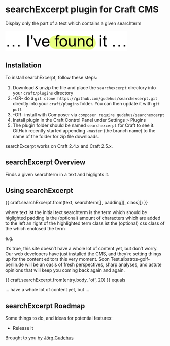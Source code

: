 # searchExcerpt plugin for Craft CMS

Display only the part of a text which contains a given searchterm

![Screenshot](resources/screenshots/plugin_logo.png)

## Installation

To install searchExcerpt, follow these steps:

1. Download & unzip the file and place the `searchexcerpt` directory into your `craft/plugins` directory
2.  -OR- do a `git clone https://github.com/gudehus/searchexcerpt.git` directly into your `craft/plugins` folder.  You can then update it with `git pull`
3.  -OR- install with Composer via `composer require gudehus/searchexcerpt`
4. Install plugin in the Craft Control Panel under Settings > Plugins
5. The plugin folder should be named `searchexcerpt` for Craft to see it.  GitHub recently started appending `-master` (the branch name) to the name of the folder for zip file downloads.

searchExcerpt works on Craft 2.4.x and Craft 2.5.x.

## searchExcerpt Overview

Finds a given searchterm in a text and higlights it.

## Using searchExcerpt

{{ craft.searchExcerpt.from(text, searchterm[[, padding][, class]]) }}

where text ist the initial text
searchterm is the term which should be higlighted
padding is the (optional) amount of characters which are added to the left an right of the highlighted term
class ist the (optional) css class of the <span> which enclosed the term
	
e.g.

It’s true, this site doesn’t have a whole lot of content yet, but don’t worry. Our web developers have just installed the CMS, and they’re setting things up for the content editors this very moment. Soon Test.albatros-golf-berlin.de will be an oasis of fresh perspectives, sharp analyses, and astute opinions that will keep you coming back again and again.

{{ craft.searchExcerpt.from(entry.body, 'of', 20) }} equals

… have a whole lot of content yet, but …

## searchExcerpt Roadmap

Some things to do, and ideas for potential features:

* Release it

Brought to you by [Jörg Gudehus](http://joerggudehus.de)
